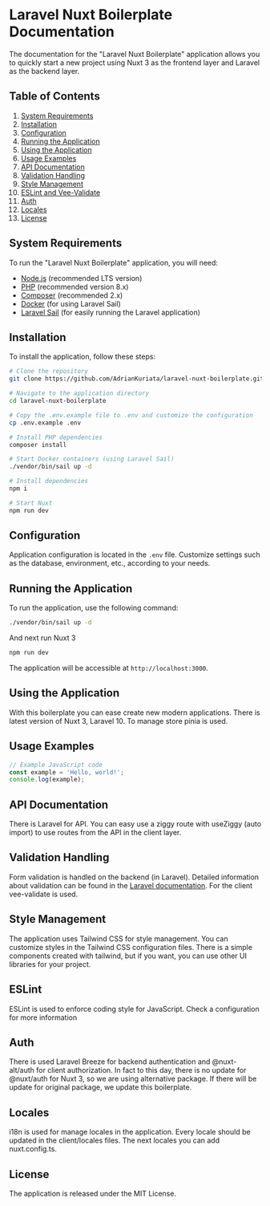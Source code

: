 # Laravel Nuxt Boilerplate Documentation

The documentation for the "Laravel Nuxt Boilerplate" application allows you to quickly start a new project using Nuxt 3 as the frontend layer and Laravel as the backend layer.

## Table of Contents

1. [System Requirements](#system-requirements)
2. [Installation](#installation)
3. [Configuration](#configuration)
4. [Running the Application](#running-the-application)
5. [Using the Application](#using-the-application)
6. [Usage Examples](#usage-examples)
7. [API Documentation](#api-documentation)
8. [Validation Handling](#validation-handling)
9. [Style Management](#style-management)
10. [ESLint and Vee-Validate](#eslint-and-vee-validate)
11. [Auth](#auth)
12. [Locales](#locales)
13. [License](#license)

## System Requirements

To run the "Laravel Nuxt Boilerplate" application, you will need:

- [Node.js](https://nodejs.org) (recommended LTS version)
- [PHP](https://www.php.net) (recommended version 8.x)
- [Composer](https://getcomposer.org) (recommended 2.x)
- [Docker](https://www.docker.com) (for using Laravel Sail)
- [Laravel Sail](https://laravel.com/docs/8.x/sail) (for easily running the Laravel application)

## Installation

To install the application, follow these steps:

```bash
# Clone the repository
git clone https://github.com/AdrianKuriata/laravel-nuxt-boilerplate.git

# Navigate to the application directory
cd laravel-nuxt-boilerplate

# Copy the .env.example file to .env and customize the configuration
cp .env.example .env

# Install PHP dependencies
composer install

# Start Docker containers (using Laravel Sail)
./vendor/bin/sail up -d

# Install dependencies
npm i

# Start Nuxt
npm run dev
```

## Configuration

Application configuration is located in the `.env` file. Customize settings such as the database, environment, etc., according to your needs.

## Running the Application

To run the application, use the following command:

```bash
./vendor/bin/sail up -d
```

And next run Nuxt 3
```bash
npm run dev
```

The application will be accessible at `http://localhost:3000`.

## Using the Application

With this boilerplate you can ease create new modern applications. There is latest version of Nuxt 3, Laravel 10. To manage store pinia is used.

## Usage Examples

```javascript
// Example JavaScript code
const example = 'Hello, world!';
console.log(example);
```

## API Documentation

There is Laravel for API. You can easy use a ziggy route with useZiggy (auto import) to use routes from the API in the client layer.

## Validation Handling

Form validation is handled on the backend (in Laravel). Detailed information about validation can be found in the [Laravel documentation](https://laravel.com/docs/8.x/validation). For the client vee-validate is used.

## Style Management

The application uses Tailwind CSS for style management. You can customize styles in the Tailwind CSS configuration files. There is a simple components created with tailwind, but if you want, you can use other UI libraries for your project.

## ESLint

ESLint is used to enforce coding style for JavaScript. Check a configuration for more information

## Auth

There is used Laravel Breeze for backend authentication and @nuxt-alt/auth for client authorization. In fact to this day, there is no update for @nuxt/auth for Nuxt 3, so we are using alternative package. If there will be update for original package, we update this boilerplate.

## Locales

i18n is used for manage locales in the application. Every locale should be updated in the client/locales files. The next locales you can add nuxt.config.ts.

## License

The application is released under the MIT License.
